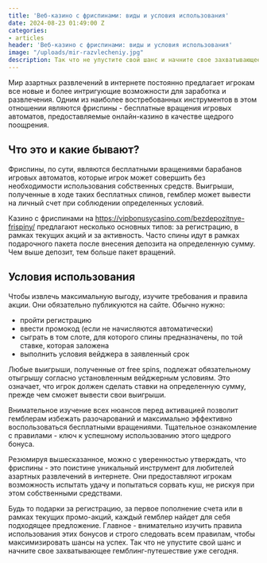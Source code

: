 ```yaml
---
title: 'Веб-казино с фриспинами: виды и условия использования'
date: 2024-08-23 01:49:00 Z
categories:
- articles
header: 'Веб-казино с фриспинами: виды и условия использования'
image: "/uploads/mir-razvlecheniy.jpg"
description: Так что не упустите свой шанс и начните свое захватывающее гемблинг-путешествие уже сегодня. Главное - внимательно изучить правила использования.
---
```


<p>Мир азартных развлечений в интернете постоянно предлагает игрокам все новые и более интригующие возможности для заработка и развлечения. Одним из наиболее востребованных инструментов в этом отношении являются фриспины - бесплатные вращения игровых автоматов, предоставляемые онлайн-казино в качестве щедрого поощрения.</p>
<h2>Что это и какие бывают?</h2>
<p>Фриспины, по сути, являются бесплатными вращениями барабанов игровых автоматов, которые игрок может совершить без необходимости использования собственных средств. Выигрыши, полученные в ходе таких бесплатных спинов, гемблер может вывести на личный счет при соблюдении определенных условий.</p>
<p>Казино с фриспинами на <a href="https://vipbonusycasino.com/bezdepozitnye-frispiny/">https://vipbonusycasino.com/bezdepozitnye-frispiny/</a> предлагают несколько основных типов: за регистрацию, в рамках текущих акций и за активность. Часто спины идут в рамках подарочного пакета после внесения депозита на определенную сумму. Чем выше депозит, тем больше пакет вращений.</p>
<h2>Условия использования</h2>
<p>Чтобы извлечь максимальную выгоду, изучите требования и правила акции. Они обязательно публикуются на сайте. Обычно нужно:</p>
<ul>
<li>пройти регистрацию</li>
<li>ввести промокод (если не начисляются автоматически)</li>
<li>сыграть в том слоте, для которого спины предназначены, по той ставке, которая заложена</li>
<li>выполнить условия вейджера в заявленный срок</li>
</ul>
<p>Любые выигрыши, полученные от free spins, подлежат обязательному отыгрышу согласно установленным вейджерным условиям. Это означает, что игрок должен сделать ставки на определенную сумму, прежде чем сможет вывести свои выигрыши.</p>
<p>Внимательное изучение всех нюансов перед активацией позволит гемблерам избежать разочарований и максимально эффективно воспользоваться бесплатными вращениями. Тщательное ознакомление с правилами - ключ к успешному использованию этого щедрого бонуса.</p>
<p>Резюмируя вышесказанное, можно с уверенностью утверждать, что фриспины - это поистине уникальный инструмент для любителей азартных развлечений в интернете. Они предоставляют игрокам возможность испытать удачу и попытаться сорвать куш, не рискуя при этом собственными средствами.</p>
<p>Будь то подарки за регистрацию, за первое пополнение счета или в рамках текущих промо-акций, каждый гемблер найдет для себя подходящее предложение. Главное - внимательно изучить правила использования этих бонусов и строго следовать всем правилам, чтобы максимизировать шансы на успех. Так что не упустите свой шанс и начните свое захватывающее гемблинг-путешествие уже сегодня.</p>
